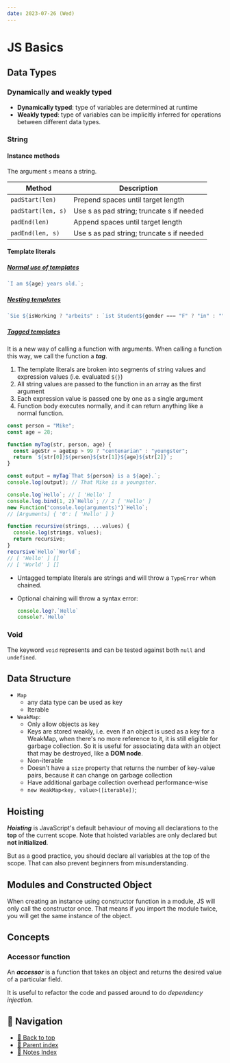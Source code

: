 ```yaml
---
date: 2023-07-26 (Wed)
---
```


# JS Basics

## Data Types

### Dynamically and weakly typed

- **Dynamically typed**: type of variables are determined at runtime
- **Weakly typed**: type of variables can be implicitly inferred for operations
  between different data types.

### String

#### Instance methods

The argument `s` means a string.

| Method             | Description                               |
| ------------------ | ----------------------------------------- |
| `padStart(len)`    | Prepend spaces until target length        |
| `padStart(len, s)` | Use s as pad string; truncate s if needed |
| `padEnd(len)`      | Append spaces until target length         |
| `padEnd(len, s)`   | Use s as pad string; truncate s if needed |

#### Template literals

##### [Normal use of templates](https://developer.mozilla.org/en-US/docs/Web/JavaScript/Reference/Template_literals)

```javascript
`I am ${age} years old.`;
```

##### [Nesting templates](https://developer.mozilla.org/en-US/docs/Web/JavaScript/Reference/Template_literals#nesting_templates)

```javascript
`Sie ${isWorking ? "arbeits" : `ist Student${gender === "F" ? "in" : ""}`}.`;
```

##### [Tagged templates](https://developer.mozilla.org/en-US/docs/Web/JavaScript/Reference/Template_literals#tagged_templates)

It is a new way of calling a function with arguments. When calling a function
this way, we call the function a **_tag_**.

1. The template literals are broken into segments of string values and
   expression values (i.e. evaluated `${}`)
2. All string values are passed to the function in an array as the first
   argument
3. Each expression value is passed one by one as a single argument
4. Function body executes normally, and it can return anything like a normal
   function.

```javascript
const person = "Mike";
const age = 28;

function myTag(str, person, age) {
  const ageStr = ageExp > 99 ? "centenarian" : "youngster";
  return `${str[0]}${person}${str[1]}${age}${str[2]}`;
}

const output = myTag`That ${person} is a ${age}.`;
console.log(output); // That Mike is a youngster.
```

```javascript
console.log`Hello`; // [ 'Hello' ]
console.log.bind(1, 2)`Hello`; // 2 [ 'Hello' ]
new Function("console.log(arguments)")`Hello`;
// [Arguments] { '0': [ 'Hello' ] }

function recursive(strings, ...values) {
  console.log(strings, values);
  return recursive;
}
recursive`Hello``World`;
// [ 'Hello' ] []
// [ 'World' ] []
```

- Untagged template literals are strings and will throw a `TypeError` when
  chained.

- Optional chaining will throw a syntax error:

  ```javascript
  console.log?.`Hello`
  console?.`Hello`
  ```

### Void

The keyword `void` represents and can be tested against both `null` and
`undefined`.

## Data Structure

- `Map`
  - any data type can be used as key
  - Iterable
- `WeakMap`:
  - Only allow objects as key
  - Keys are stored weakly, i.e. even if an object is used as a key for a
    WeakMap, when there's no more reference to it, it is still eligible for
    garbage collection. So it is useful for associating data with an object that
    may be destroyed, like a **DOM node**.
  - Non-iterable
  - Doesn't have a `size` property that returns the number of key-value pairs,
    because it can change on garbage collection
  - Have additional garbage collection overhead performance-wise
  - `new WeakMap<key, value>([iterable])`;

## Hoisting

**_Hoisting_** is JavaScript's default behaviour of moving all declarations to
the **top** of the current scope. Note that hoisted variables are only declared
but **not initialized**.

But as a good practice, you should declare all variables at the top of the
scope. That can also prevent beginners from misunderstanding.

## Modules and Constructed Object

When creating an instance using constructor function in a module, JS will only
call the constructor once. That means if you import the module twice, you will
get the same instance of the object.

## Concepts

### Accessor function

An **_accessor_** is a function that takes an object and returns the desired
value of a particular field.

It is useful to refactor the code and passed around to do _dependency
injection_.

## 🧭 Navigation

- [🔼 Back to top](#js-basics)
- [🔖 Parent index](./index.md)
- [📑 Notes Index](../../../index.md)
